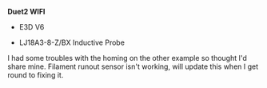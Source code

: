 **Duet2 WIFI**

* E3D V6

* LJ18A3-8-Z/BX Inductive Probe


I had some troubles with the homing on the other example so thought I'd share mine.
Filament runout sensor isn't working, will update this when I get round to fixing it.